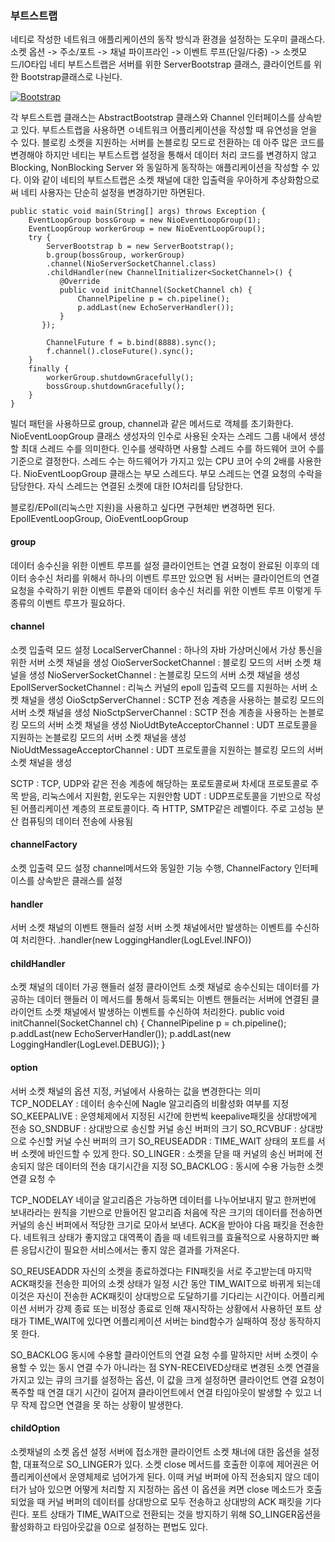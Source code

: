 ### 부트스트랩
네티로 작성한 네트워크 애플리케이션의 동작 방식과 환경을 설정하는 도우미 클래스다.
소켓 옵션 -> 주소/포트 -> 채널 파이프라인 -> 이벤트 루프(단일/다중) -> 소켓모드/IO타입
네티 부트스트랩은 서버를 위한 ServerBootstrap 클래스, 클라이언트를 위한 Bootstrap클래스로 나뉜다. 

[![Bootstrap](https://github.com/leeplay/study/blob/master/image/bootstrap.png?raw=true)]()

각 부트스트랩 클래스는 AbstractBootstrap 클래스와 Channel 인터페이스를 상속받고 있다. 
부트스트랩을 사용하면 ㅇ네트워크 어플리케이션을 작성할 때 유연성을 얻을 수 있다. 
블로킹 소켓을 지원하는 서버를 논블로킹 모드로 전환하는 데 아주 많은 코드를 변경해야 하지만 네티는 
부트스트랩 설정을 통해서 데이터 처리 코드를 변경하지 않고 Blocking, NonBlocking Server 와 동일하게 동작하는 
애플리케이션을 작성할 수 있다. 이와 같이 네티의 부트스트랩은 소켓 채널에 대한 입출력을 우아하게 추상화함으로써 
네티 사용자는 단순히 설정을 변경하기만 하면된다.

	public static void main(String[] args) throws Exception {
        EventLoopGroup bossGroup = new NioEventLoopGroup(1);
        EventLoopGroup workerGroup = new NioEventLoopGroup();
        try {
            ServerBootstrap b = new ServerBootstrap();
            b.group(bossGroup, workerGroup) 
            .channel(NioServerSocketChannel.class)
            .childHandler(new ChannelInitializer<SocketChannel>() {
               @Override
               public void initChannel(SocketChannel ch) {
                   ChannelPipeline p = ch.pipeline();
                   p.addLast(new EchoServerHandler());
               }
           });

            ChannelFuture f = b.bind(8888).sync();
            f.channel().closeFuture().sync();
        }
        finally {
            workerGroup.shutdownGracefully();
            bossGroup.shutdownGracefully();
        }
    }

빌더 패턴을 사용하므로 group, channel과 같은 메서드로 객체를 초기화한다.
NioEventLoopGroup 클래스 생성자의 인수로 사용된 숫자는 스레드 그룹 내에서 생성할 최대 스레드 수를 의미한다. 
인수를 생략하면 사용할 스레드 수를 하드웨어 코어 수를 기준으로 결정한다. 스레드 수는 하드웨어가 가지고 있는 CPU 코어 수의 2배를 사용한다.
NioEventLoopGroup 클래스는 부모 스레드다. 부모 스레드는 연결 요청의 수락을 담당한다. 자식 스레드는 연결된 소켓에 대한 IO처리를 담당한다.

블로킹/EPoll(리눅스만 지원)을 사용하고 싶다면 구현체만 변경하면 된다. 
EpollEventLoopGroup, OioEventLoopGroup

#### group
데이터 송수신을 위한 이벤트 루프를 설정
클라이언트는 연결 요청이 완료된 이후의 데이터 송수신 처리를 위해서 하나의 이벤트 루프만 있으면 됨
서버는 클라이언트의 연결 요청을 수락하기 위한 이벤트 루픝와 데이터 송수신 처리를 위한 이벤트 루프 이렇게 두 종류의 이벤트 루프가 필요하다. 

#### channel 
소켓 입출력 모드 설정
LocalServerChannel : 하나의 자바 가상머신에서 가상 통신을 위한 서버 소켓 채널을 생성
OioServerSocketChannel : 블로킹 모드의 서버 소켓 채널을 생성
NioServerSocketChannel : 논블로킹 모드의 서버 소켓 채널을 생성
EpollServerSocketChannel : 리눅스 커널의 epoll 입출력 모드를 지원하는 서버 소켓 채널을 생성
OioSctpServerChannel : SCTP 전송 계층을 사용하는 블로킹 모드의 서버 소켓 채널을 생성
NioSctpServerChannel : SCTP 전송 계층을 사용하는 논블로킹 모드의 서버 소켓 채널을 생성
NioUdtByteAcceptorChannel : UDT 프로토콜을 지원하는 논블로킹 모드의 서버 소켓 채널을 생성
NioUdtMessageAcceptorChannel : UDT 프로토콜을 지원하는 블로킹 모드의 서버 소켓 채널을 생성

SCTP : TCP, UDP와 같은 전송 계층에 해당하는 포로토콜로써 차세대 프로토콜로 주목 받음, 리눅스에서 지원함, 윈도우는 지원안함
UDT : UDP프로토콜을 기반으로 작성된 어플리케이션 계층의 프로토콜이다. 즉 HTTP, SMTP같은 레벨이다. 주로 고성능 분산 컴퓨팅의 데이터 전송에 사용됨 

#### channelFactory 
소켓 입출력 모드 설정
channel메서드와 동일한 기능 수행, ChannelFactory 인터페이스를 상속받은 클래스를 설정

#### handler
서버 소켓 채널의 이벤트 핸들러 설정
서버 소켓 채널에서만 발생하는 이벤트를 수신하여 처리한다. 
.handler(new LoggingHandler(LogLEvel.INFO))

#### childHandler 
소켓 채널의 데이터 가공 핸들러 설정
클라이언트 소켓 채널로 송수신되는 데이터를 가공하는 데이터 핸들러 
이 메서드를 통해서 등록되는 이벤트 핸들러는 서버에 연결된 클라이언트 소켓 채널에서 발생하는 이벤트를 수신하여 처리한다.
 public void initChannel(SocketChannel ch) {
    ChannelPipeline p = ch.pipeline();
    p.addLast(new EchoServerHandler());
    p.addLast(new LoggingHandler(LogLevel.DEBUG));
 }

#### option
서버 소켓 채널의 옵션 지정, 커널에서 사용하는 값을 변경한다는 의미
TCP_NODELAY : 데이터 송수신에 Nagle 알고리즘의 비활성화 여부를 지정
SO_KEEPALIVE : 운영체제에서 지정된 시간에 한번씩 keepalive패킷을 상대방에게 전송
SO_SNDBUF : 상대방으로 송신할 커널 송신 버퍼의 크기 
SO_RCVBUF : 상대방으로 수신할 커널 수신 버퍼의 크기 
SO_REUSEADDR : TIME_WAIT 상태의 포트를 서버 소켓에 바인드할 수 있게 한다.
SO_LINGER : 소켓을 닫을 때 커널의 송신 버퍼에 전송되지 않은 데이터의 전송 대기시간을 지정
SO_BACKLOG : 동시에 수용 가능한 소켓 연결 요청 수

TCP_NODELAY
네이글 알고리즘은 가능하면 데이터를 나누어보내지 말고 한꺼번에 보내라라는 원칙을 기반으로 만들어진 알고리즘
처음에 작은 크기의 데이터를 전송하면 커널의 송신 버퍼에서 적당한 크기로 모아서 보낸다. ACK을 받아야 다음 패킷을 전송한다.
네트워크 상태가 좋지않고 대역폭이 좁을 때 네트워크를 효율적으로 사용하지만 빠른 응답시간이 필요한 서비스에서는 좋지 않은 결과를 가져온다.

SO_REUSEADDR
자신의 소켓을 종료하겠다는 FIN패킷을 서로 주고받는데 마지막 ACK패킷을 전송한 피어의 소켓 상태가 일정 시간 동안 TIM_WAIT으로 바뀌게 되는데 
이것은 자신이 전송한 ACK패킷이 상대방으로 도달하기를 기다리는 시간이다. 어플리케이션 서버가 강제 종료 또는 비정상 종료로 인해 재시작하는 상황에서
사용하던 포트 상태가 TIME_WAIT에 있다면 어플리케이션 서버는 bind함수가 실패하여 정상 동작하지 못 한다. 

SO_BACKLOG
동시에 수용할 클라이언트의 연결 요청 수를 말하지만 서버 소켓이 수용할 수 있는 동시 연결 수가 아니라는 점
SYN-RECEIVED상태로 변경된 소켓 연결을 가지고 있는 큐의 크기를 설정하는 옵션, 이 값을 크게 설정하면 클라이언트 연결 요청이 폭주할 때 연결 대기 시간이 길어져
클라이언트에서 연결 타임아웃이 발생할 수 있고 너무 작제 잡으면 연결을 못 하는 상황이 발생한다. 

#### childOption
소켓채널의 소켓 옵션 설정
서버에 접소개한 클라이언트 소켓 채너에 대한 옵션을 설정함, 대표적으로 SO_LINGER가 있다.
소켓 close 메서드를 호출한 이후에 제어권은 어플리케이션에서 운영체제로 넘어가게 된다. 이때 커널 버퍼에 아직 전송되지 않으 데이터가 남아 있으면 어떻게 처리할 지 지정하는 옵션 
이 옵션을 켜면 close 메소드가 호출되었을 때 커널 버퍼의 데이터를 상대방으로 모두 전송하고 상대방의 ACK 패킷을 기다린다. 포트 상태가 TIME_WAIT으로 전환되는 것을 방지하기 위해 
SO_LINGER옵션을 활성화하고 타임아웃값을 0으로 설정하는 편법도 있다.
